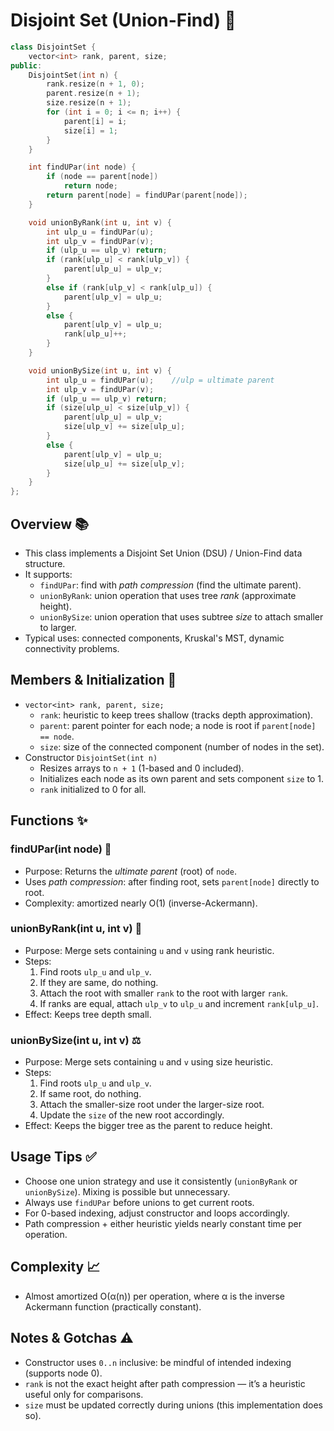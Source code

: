 # Disjoint Set (Union-Find) 🧩

```cpp
class DisjointSet {
    vector<int> rank, parent, size;
public:
    DisjointSet(int n) {
        rank.resize(n + 1, 0);
        parent.resize(n + 1);
        size.resize(n + 1);
        for (int i = 0; i <= n; i++) {
            parent[i] = i;
            size[i] = 1;
        }
    }

    int findUPar(int node) {
        if (node == parent[node])
            return node;
        return parent[node] = findUPar(parent[node]);
    }

    void unionByRank(int u, int v) {
        int ulp_u = findUPar(u);
        int ulp_v = findUPar(v);
        if (ulp_u == ulp_v) return;
        if (rank[ulp_u] < rank[ulp_v]) {
            parent[ulp_u] = ulp_v;
        }
        else if (rank[ulp_v] < rank[ulp_u]) {
            parent[ulp_v] = ulp_u;
        }
        else {
            parent[ulp_v] = ulp_u;
            rank[ulp_u]++;
        }
    }

    void unionBySize(int u, int v) {
        int ulp_u = findUPar(u);    //ulp = ultimate parent
        int ulp_v = findUPar(v);
        if (ulp_u == ulp_v) return;
        if (size[ulp_u] < size[ulp_v]) {
            parent[ulp_u] = ulp_v;
            size[ulp_v] += size[ulp_u];
        }
        else {
            parent[ulp_v] = ulp_u;
            size[ulp_u] += size[ulp_v];
        }
    }
};
```

## Overview 📚
- This class implements a Disjoint Set Union (DSU) / Union-Find data structure.
- It supports:
  - `findUPar`: find with *path compression* (find the ultimate parent).
  - `unionByRank`: union operation that uses tree *rank* (approximate height).
  - `unionBySize`: union operation that uses subtree *size* to attach smaller to larger.
- Typical uses: connected components, Kruskal's MST, dynamic connectivity problems.

## Members & Initialization 🔧
- `vector<int> rank, parent, size;`
  - `rank`: heuristic to keep trees shallow (tracks depth approximation).
  - `parent`: parent pointer for each node; a node is root if `parent[node] == node`.
  - `size`: size of the connected component (number of nodes in the set).
- Constructor `DisjointSet(int n)`
  - Resizes arrays to `n + 1` (1-based and 0 included).
  - Initializes each node as its own parent and sets component `size` to 1.
  - `rank` initialized to 0 for all.

## Functions ✨

### findUPar(int node) 🔎
- Purpose: Returns the *ultimate parent* (root) of `node`.
- Uses *path compression*: after finding root, sets `parent[node]` directly to root.
- Complexity: amortized nearly O(1) (inverse-Ackermann).

### unionByRank(int u, int v) 📏
- Purpose: Merge sets containing `u` and `v` using rank heuristic.
- Steps:
  1. Find roots `ulp_u` and `ulp_v`.
  2. If they are same, do nothing.
  3. Attach the root with smaller `rank` to the root with larger `rank`.
  4. If ranks are equal, attach `ulp_v` to `ulp_u` and increment `rank[ulp_u]`.
- Effect: Keeps tree depth small.

### unionBySize(int u, int v) ⚖️
- Purpose: Merge sets containing `u` and `v` using size heuristic.
- Steps:
  1. Find roots `ulp_u` and `ulp_v`.
  2. If same root, do nothing.
  3. Attach the smaller-size root under the larger-size root.
  4. Update the `size` of the new root accordingly.
- Effect: Keeps the bigger tree as the parent to reduce height.

## Usage Tips ✅
- Choose one union strategy and use it consistently (`unionByRank` or `unionBySize`). Mixing is possible but unnecessary.
- Always use `findUPar` before unions to get current roots.
- For 0-based indexing, adjust constructor and loops accordingly.
- Path compression + either heuristic yields nearly constant time per operation.

## Complexity 📈
- Almost amortized O(α(n)) per operation, where α is the inverse Ackermann function (practically constant).

## Notes & Gotchas ⚠️
- Constructor uses `0..n` inclusive: be mindful of intended indexing (supports node 0).
- `rank` is not the exact height after path compression — it’s a heuristic useful only for comparisons.
- `size` must be updated correctly during unions (this implementation does so).
